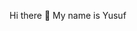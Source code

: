 Hi there 👋
My name is Yusuf 

<!--
Stuff that im currently working on:
Vue
Messages - rabbitmq
Blazor- Razor pages


Stuff I worked with:
C# -.Net
ORM - Entity framework - dapper
Microservices
MSSQL- Stored Procedures
Ionic
Wpf
MongoDB
Python
Html-css
Angular
Wordpress
Socket programming
Unit testing
Docker - Replication
Javascript
HTML
CSS

      
